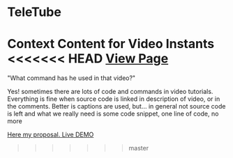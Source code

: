 TeleTube
========

Context Content for Video Instants
<<<<<<< HEAD
[View Page](http://adagio.github.io/TeleTube/)
=======

"What command has he used in that video?"

Yes! sometimes there are lots of code and commands in video tutorials. Everything is fine when source code is linked in description of video, or in the comments. Better is captions are used, but... in general not source code is left and what we really need is some code snippet, one line of code, no more

[Here my proposal. Live DEMO](http://adagio.github.io/TeleTube/demo.html)
>>>>>>> master
